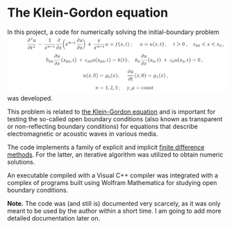 # The Klein-Gordon equation
In this project, a code for numerically solving the initial-boundary problem
![ ](https://github.com/AndreyMaykov/The_Klein-Gordon_equation/blob/main/img/IBPx0.5_cropped.png)
was developed. 

This problem is related to <a href="https://en.wikipedia.org/wiki/Klein-Gordon_equation">the Klein-Gordon equation</a> and is important for testing the so-called open boundary conditions (also known as transparent or non-reflecting boundary conditions) for equations that describe electromagnetic or acoustic waves in various media.

The code implements a family of explicit and implicit <a href="https://en.wikipedia.org/wiki/Finite_difference_method">finite difference methods</a>. For the latter, an iterative algorithm was utilized to obtain numeric solutions. 


An executable compiled with a Visual C++ compiler was integrated with a complex of programs built using Wolfram Mathematica for studying open boundary conditions.

**Note.** The code was (and still is) documented very scarcely, as it was only meant to be used by the author within a short time. I am going to add more detailed documentation later on.
